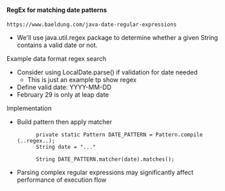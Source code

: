 #### RegEx for matching date patterns

    https://www.baeldung.com/java-date-regular-expressions

- We'll use java.util.regex package to determine whether a given String contains a valid date or not.

Example data format regex search
- Consider using LocalDate.parse() if validation for date needed
    - This is just an example tp show regex
- Define valid date: YYYY-MM-DD
- February 29 is only at leap date

Implementation
- Build pattern then apply matcher

            private static Pattern DATE_PATTERN = Pattern.compile (..regex..);
            String date = "..."

            String DATE_PATTERN.matcher(date).matches();
- Parsing complex regular expressions may significantly affect performance of execution flow
